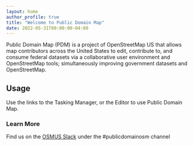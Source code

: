 ```yaml
---
layout: home
author_profile: true
title: "Welcome to Public Domain Map"
date: 2022-05-31T00:00:00-04:00
---
```


Public Domain Map (PDM) is a project of OpenStreetMap US that allows map contributors across the United States to edit, contribute to, and consume federal datasets via a collaborative user environment and OpenStreetMap tools; simultaneously improving government datasets and OpenStreetMap.

## Usage

Use the links to the Tasking Manager, or the Editor to use Public Domain Map.

### Learn More

Find us on the [OSMUS Slack](https://osmus.slack.com) under the #publicdomainosm channel
